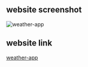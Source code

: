 ## website screenshot
![weather-app](https://user-images.githubusercontent.com/43145078/69554239-b18ff200-0fcb-11ea-84a4-f1635bec9c6e.png)
## website link
[weather-app](https://shafin-weather-application.herokuapp.com/)
